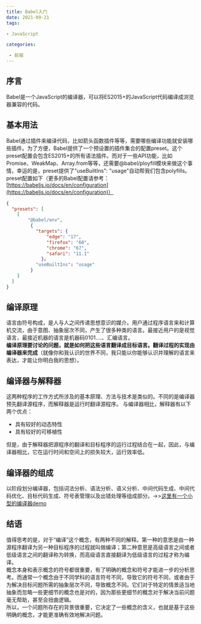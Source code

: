 ```yaml
---
title: Babel入门
date: 2021-09-21
tags: 

- JavaScript

categories:

 - 前端
---
```


## 序言

Babel是一个JavaScript的编译器，可以将ES2015+的JavaScript代码编译成浏览器兼容的代码。

## 基本用法

Babel通过插件来编译代码，比如箭头函数插件等等，需要哪些编译功能就安装哪些插件。为了方便，Babel提供了一个预设置的插件集合的配置preset。这个preset配置会包含ES2015+的所有语法插件。而对于一些API功能，比如Promise、WeakMap、Array.from等等，还需要@babel/ployfill模块来做这个事情，幸运的是，preset提供了"useBuiltIns": "usage"自动帮我们包含polyfills。preset配置如下（更多的Babel配置请参考：[https://babeljs.io/docs/en/configuration](https://babeljs.io/docs/en/configuration)）

```json
{ 
  "presets": [ 
    [
        "@babel/env", 
         { 
           "targets": { 
               "edge": "17", 
               "firefox": "60", 
               "chrome": "67", 
               "safari": "11.1" 
             }，
           "useBuiltIns": "usage"
         } 
    ] 
  ] 
}
```

## 编译原理

语言由符号构成，是人与人之间传递思想意识的媒介。用户通过程序语言来和计算机交流，由于意图、抽象层次不同，产生了很多种类的语言。最接近用户的是视觉语言，最接近机器的语言是机器码0101....、汇编语言。  
**编译原理要讨论的问题，就是如何把这些语言翻译成目标语言。翻译过程的实现由编译器来完成**（就像你和我认识的世界不同，我只能以你能够认识并理解的语言来表达，才能让你明白我的思想）。

## 编译器与解释器

这两种程序的工作方式所涉及的基本原理、方法与技术是类似的。不同的是编译器预先翻译源程序，而解释器是运行时翻译源程序。
与编译器相比，解释器有以下两个优点：

- 具有较好的动态特性
- 具有较好的可移植性

但是，由于解释器把源程序的翻译和目标程序的运行过程结合在一起，因此，与编译器相比，它在运行时间和空间上的损失较大，运行效率低。

## 编译器的组成

以阶段划分编译器，包括词法分析、语法分析、语义分析、中间代码生成、中间代码优化、目标代码生成、符号表管理以及出错处理等组成部分。->>[这里有一个小型的编译器demo](https://github.com/jamiebuilds/the-super-tiny-compiler)

## 结语

值得思考的是，对于“编译”这个概念，有两种不同的解释。第一种的意思是由一种源程序翻译为另一种目标程序的过程就叫做编译；第二种意思是高级语言之间或者低级语言之间的翻译称为转换，而高级语言直接翻译为低级语言的过程才称为编译。  
概念本身和表示概念的符号都很重要，有了明确的概念和符号才能进一步的分析思考。而通常一个概念由于不同学科的语言符号不同，导致它的符号不同，或者由于为解决目标问题所需的抽象层次不同，导致概念不同。它们对于特定的情景适当地抽象而忽略一些更细节的概念也是对的，因为那些更细节的概念对于解决当前问题毫无帮助，甚至会扭曲逻辑。  
所以，一个问题所存在的背景很重要，它决定了一些概念的含义，也就是基于这些明确的概念，才能更准确有效地解决问题。